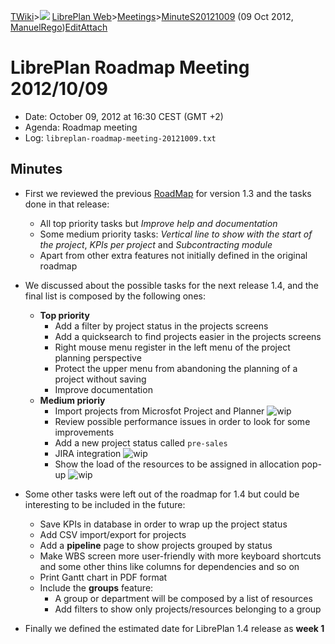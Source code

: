 [TWiki](/twiki/Main/WebHome)&gt;![](/twiki/TWiki/TWikiDocGraphics/web-bg-small.gif) [LibrePlan Web](/twiki/LibrePlan/WebHome)&gt;[Meetings](/twiki/LibrePlan/Meetings)&gt;[MinuteS20121009](http://wiki.libreplan-enterprise.com/twiki/LibrePlan/MinuteS20121009 "Topic revision: 1 (09 Oct 2012 - 20:52:26)") (09 Oct 2012, [ManuelRego](/twiki/Main/ManuelRego))[Edit](http://wiki.libreplan-enterprise.com/twiki/bin/edit/LibrePlan/MinuteS20121009?t=1520337962 "Edit this topic text")[Attach](/twiki/bin/attach/LibrePlan/MinuteS20121009 "Attach an image or document to this topic")

 LibrePlan Roadmap Meeting 2012/10/09
===========================================================================================================================================

-   Date: October 09, 2012 at 16:30 CEST (GMT +2)
-   Agenda: Roadmap meeting
-   Log: `libreplan-roadmap-meeting-20121009.txt `

 Minutes
----------------------------------

-   First we reviewed the previous [RoadMap](/twiki/LibrePlan/RoadMap) for version 1.3 and the tasks done in that release:
    -   All top priority tasks but *Improve help and documentation*
    -   Some medium priority tasks: *Vertical line to show with the start of the project*, *KPIs per project* and *Subcontracting module*
    -   Apart from other extra features not initially defined in the original roadmap

-   We discussed about the possible tasks for the next release 1.4, and the final list is composed by the following ones:
    -   **Top priority**
        -   Add a filter by project status in the projects screens
        -   Add a quicksearch to find projects easier in the projects screens
        -   Right mouse menu register in the left menu of the project planning perspective
        -   Protect the upper menu from abandoning the planning of a project without saving
        -   Improve documentation
    -   **Medium prioriy**
        -   Import projects from Microsfot Project and Planner ![wip](/twiki/TWiki/TWikiDocGraphics/wip.gif)
        -   Review possible performance issues in order to look for some improvements
        -   Add a new project status called `pre-sales`
        -   JIRA integration ![wip](/twiki/TWiki/TWikiDocGraphics/wip.gif)
        -   Show the load of the resources to be assigned in allocation pop-up ![wip](/twiki/TWiki/TWikiDocGraphics/wip.gif)

-   Some other tasks were left out of the roadmap for 1.4 but could be interesting to be included in the future:
    -   Save KPIs in database in order to wrap up the project status
    -   Add CSV import/export for projects
    -   Add a **pipeline** page to show projects grouped by status
    -   Make WBS screen more user-friendly with more keyboard shortcuts and some other thins like columns for dependencies and so on
    -   Print Gantt chart in PDF format
    -   Include the **groups** feature:
        -   A group or department will be composed by a list of resources
        -   Add filters to show only projects/resources belonging to a group

-   Finally we defined the estimated date for LibrePlan 1.4 release as **week 1**


